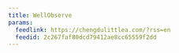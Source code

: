 ```yaml
---
title: WellObserve
params:
  feedlink: https://chengdulittlea.com/?rss=en
  feedid: 2c267faf80dcd79412ae8cc65559f2dd
---
```

